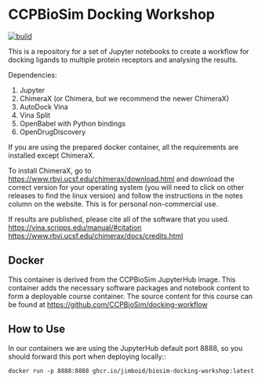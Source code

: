 # CCPBioSim Docking Workshop

[![build](https://github.com/ccpbiosim/docking-workshop/actions/workflows/build.yaml/badge.svg?branch=main)](https://github.com/ccpbiosim/docking-workshop/actions/workflows/build.yaml)

This is a repository for a set of Jupyter notebooks to create a workflow for docking ligands to multiple protein receptors and analysing the results.

Dependencies:
1. Jupyter
2. ChimeraX (or Chimera, but we recommend the newer ChimeraX)
3. AutoDock Vina
4. Vina Split
5. OpenBabel with Python bindings
6. OpenDrugDiscovery

If you are using the prepared docker container, all the requirements are installed except ChimeraX.

To install ChimeraX, go to https://www.rbvi.ucsf.edu/chimerax/download.html and download the correct version for your operating system (you will need to click on other releases to find the linux version) and follow the instructions in the notes column on the website. This is for personal non-commercial use.

If results are published, please cite all of the software that you used.
https://vina.scripps.edu/manual/#citation
https://www.rbvi.ucsf.edu/chimerax/docs/credits.html

## Docker

This container is derived from the CCPBioSim JupyterHub image. This container
adds the necessary software packages and notebook content to form a deployable
course container. The source content for this course can be found at
https://github.com/CCPBioSim/docking-workflow

## How to Use

In our containers we are using the JupyterHub default port 8888, so you should
forward this port when deploying locally::

    docker run -p 8888:8888 ghcr.io/jimboid/biosim-docking-workshop:latest



